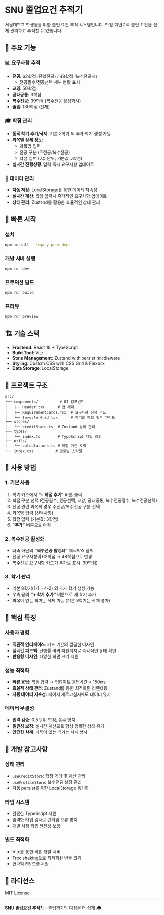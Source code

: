 # SNU 졸업요건 추적기

서울대학교 학생들을 위한 졸업 요건 추적 시스템입니다. 학점 기반으로 졸업 요건을 쉽게 관리하고 추적할 수 있습니다.

## 🎯 주요 기능

### 📊 요구사항 추적
- **전공**: 62학점 (단일전공) / 48학점 (복수전공시)
  - 전공필수/전공선택 세부 현황 표시
- **교양**: 50학점
- **공대공통**: 3학점
- **복수전공**: 39학점 (복수전공 활성화시)
- **졸업**: 130학점 (전체)

### 🎓 학점 관리
- **동적 학기 추가/삭제**: 기본 8학기 외 추가 학기 생성 가능
- **과목별 상세 정보**:
  - 과목명 입력
  - 전공 구분 (주전공/복수전공)
  - 학점 입력 (0.5 단위, 기본값 3학점)
- **실시간 진행상황**: 입력 즉시 요구사항 업데이트

### 💾 데이터 관리
- **자동 저장**: LocalStorage를 통한 데이터 지속성
- **실시간 계산**: 학점 입력시 즉각적인 요구사항 업데이트
- **상태 관리**: Zustand를 활용한 효율적인 상태 관리

## 🚀 빠른 시작

### 설치
```bash
npm install --legacy-peer-deps
```

### 개발 서버 실행
```bash
npm run dev
```

### 프로덕션 빌드
```bash
npm run build
```

### 프리뷰
```bash
npm run preview
```

## 🏗️ 기술 스택

- **Frontend**: React 18 + TypeScript
- **Build Tool**: Vite
- **State Management**: Zustand with persist middleware
- **Styling**: Custom CSS with CSS Grid & Flexbox
- **Data Storage**: LocalStorage

## 📁 프로젝트 구조

```
src/
├── components/          # UI 컴포넌트
│   ├── Header.tsx      # 앱 헤더
│   ├── RequirementCards.tsx  # 요구사항 진행 카드
│   └── SemesterGrid.tsx      # 학기별 학점 입력 그리드
├── stores/
│   └── creditStore.ts  # Zustand 상태 관리
├── types/
│   └── index.ts        # TypeScript 타입 정의
├── utils/
│   └── calculations.ts # 학점 계산 로직
└── index.css          # 글로벌 스타일
```

## 📖 사용 방법

### 1. 기본 사용
1. 학기 카드에서 **"+ 학점 추가"** 버튼 클릭
2. 학점 구분 선택 (전공필수, 전공선택, 교양, 공대공통, 복수전공필수, 복수전공선택)
3. 전공 관련 과목의 경우 주전공/복수전공 구분 선택
4. 과목명 입력 (선택사항)
5. 학점 입력 (기본값: 3학점)
6. **"추가"** 버튼으로 확정

### 2. 복수전공 활성화
- 좌측 하단의 **"복수전공 활성화"** 체크박스 클릭
- 전공 요구사항이 62학점 → 48학점으로 변경
- 복수전공 요구사항 카드가 추가로 표시 (39학점)

### 3. 학기 관리
- 기본 8학기(1-1 ~ 4-2) 외 추가 학기 생성 가능
- 우측 끝의 **"+ 학기 추가"** 버튼으로 새 학기 추가
- 과목이 없는 학기는 삭제 가능 (기본 8학기는 삭제 불가)

## 🎨 핵심 특징

### 사용자 경험
- **직관적 인터페이스**: 카드 기반의 깔끔한 디자인
- **실시간 피드백**: 진행률 바와 퍼센티지로 즉각적인 상태 확인
- **반응형 디자인**: 다양한 화면 크기 지원

### 성능 최적화
- **빠른 응답**: 학점 입력 → 업데이트 응답시간 < 150ms
- **효율적 상태 관리**: Zustand를 통한 최적화된 리렌더링
- **자동 데이터 지속성**: 페이지 새로고침시에도 데이터 유지

### 데이터 무결성
- **입력 검증**: 0.5 단위 학점, 음수 방지
- **일관성 보장**: 실시간 계산으로 항상 정확한 상태 유지
- **안전한 삭제**: 과목이 있는 학기는 삭제 방지

## 🔧 개발 참고사항

### 상태 관리
- `useCreditStore`: 학점 거래 및 계산 관리
- `useProfileStore`: 복수전공 설정 관리
- 자동 persist를 통한 LocalStorage 동기화

### 타입 시스템
- 완전한 TypeScript 지원
- 엄격한 타입 검사로 런타임 오류 방지
- 개발 시점 타입 안전성 보장

### 빌드 최적화
- Vite를 통한 빠른 개발 서버
- Tree shaking으로 최적화된 번들 크기
- 현대적 ES 모듈 지원

## 📄 라이선스

MIT License

---

**SNU 졸업요건 추적기** - 졸업까지의 여정을 더 쉽게 🎓